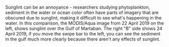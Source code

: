 <p>Sunglint can be an annoyance - researchers studying phytoplankton, sediment in the water or ocean color often have parts of imagery that are obscured due to sunglint, making it difficult to see what's happening in the water. In this comparison, the MODIS/Aqua image from 22 April 2019 on the left, shows sunglint over the Gulf of Martaban. The right "B" side shows 24 April 2019, if you move the swipe bar to the left, you can see the sediment in the gulf much more clearly because there aren't any effects of sunglint. </p>
